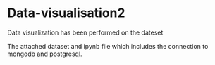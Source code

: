 # Data-visualisation2
Data visualization has been performed on the dateset


The attached dataset and ipynb file which includes the connection to mongodb and postgresql.
